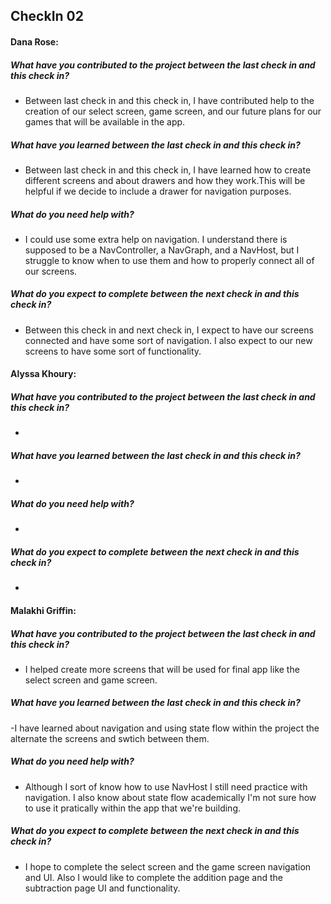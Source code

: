 ## CheckIn 02

#### Dana Rose:
##### What have you contributed to the project between the last check in and this check in? 
- Between last check in and this check in, I have contributed help to the creation of our select screen, game screen, and our future plans for our games that will be available in the app.

##### What have you learned between the last check in and this check in?
- Between last check in and this check in, I have learned how to create different screens and about drawers and how they work.This will be helpful if we decide to include a drawer for navigation purposes.

##### What do you need help with?
- I could use some extra help on navigation. I understand there is supposed to be a NavController, a NavGraph, and a NavHost, but I struggle to know when to use them and how to properly connect all of our screens.

##### What do you expect to complete between the next check in and this check in?
- Between this check in and next check in, I expect to have our screens connected and have some sort of navigation. I also expect to our new screens to have some sort of functionality.


#### Alyssa Khoury:
##### What have you contributed to the project between the last check in and this check in?
- 

##### What have you learned between the last check in and this check in?
- 

##### What do you need help with?
- 

##### What do you expect to complete between the next check in and this check in?
- 


#### Malakhi Griffin:
##### What have you contributed to the project between the last check in and this check in?
- I helped create more screens that will be used for final app like the select screen and game screen.

##### What have you learned between the last check in and this check in?
-I have learned about navigation and using state flow within the project the alternate the screens and swtich between them.

##### What do you need help with?
- Although I sort of know how to use NavHost I still need practice with navigation. I also know about state flow academically I'm not sure how to use it pratically within the app that we're building.

##### What do you expect to complete between the next check in and this check in?
- I hope to complete the select screen and the game screen navigation and UI. Also I would like to complete the addition page and the subtraction page UI and functionality.